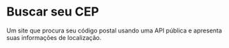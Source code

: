 # Buscar seu CEP
Um site que procura seu código postal usando uma API pública e apresenta suas informações de localização.


